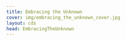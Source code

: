 ```yaml
---
title: Embracing the Unknown
cover: img/embracing_the_unknown_cover.jpg
layout: cds
head: EmbracingTheUnknown
---
```


